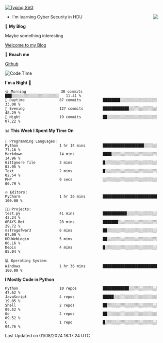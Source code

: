 [![Typing SVG](https://readme-typing-svg.herokuapp.com?font=Fira+Code&pause=1000&random=false&width=450&height=60&lines=Hello+%F0%9F%91%8B%F0%9F%8F%BB;I'm+JBNRZ)](https://git.io/typing-svg)

<a href="#">
  <img align="right" src="https://github-readme-stats.vercel.app/api?username=JBNRZ&show_icons=true&bg_color=15,f2f7fd,E0EAFC" />
</a>

- I'm learning Cyber Security in HDU

 **🌱 My Blog**

Maybe something interesting

[Welcome to my Blog](https://jbnrz.com.cn/)

 **💬 Reach me** 

[Github](https://github.com/JBNRZ)


<!--START_SECTION:waka-->
![Code Time](http://img.shields.io/badge/Code%20Time-616%20hrs%2043%20mins-blue)

**I'm a Night 🦉** 

```text
🌞 Morning                30 commits          ███░░░░░░░░░░░░░░░░░░░░░░   11.41 % 
🌆 Daytime                87 commits          ████████░░░░░░░░░░░░░░░░░   33.08 % 
🌃 Evening                127 commits         ████████████░░░░░░░░░░░░░   48.29 % 
🌙 Night                  19 commits          ██░░░░░░░░░░░░░░░░░░░░░░░   07.22 % 
```


📊 **This Week I Spent My Time On** 

```text
💬 Programming Languages: 
Python                   1 hr 14 mins        ███████████████████░░░░░░   77.16 % 
Markdown                 14 mins             ████░░░░░░░░░░░░░░░░░░░░░   14.96 % 
GitIgnore file           3 mins              █░░░░░░░░░░░░░░░░░░░░░░░░   03.95 % 
Text                     2 mins              █░░░░░░░░░░░░░░░░░░░░░░░░   02.54 % 
PHP                      0 secs              ░░░░░░░░░░░░░░░░░░░░░░░░░   00.79 % 

🔥 Editors: 
PyCharm                  1 hr 36 mins        █████████████████████████   100.00 % 

🐱‍💻 Projects: 
test.py                  41 mins             ███████████░░░░░░░░░░░░░░   43.24 % 
0RAYS-Bot                28 mins             ███████░░░░░░░░░░░░░░░░░░   29.72 % 
msfrogofwar3             6 mins              ██░░░░░░░░░░░░░░░░░░░░░░░   07.09 % 
HDUWebLogin              5 mins              ██░░░░░░░░░░░░░░░░░░░░░░░   06.16 % 
Depix                    4 mins              █░░░░░░░░░░░░░░░░░░░░░░░░   05.04 % 

💻 Operating System: 
Windows                  1 hr 36 mins        █████████████████████████   100.00 % 
```

**I Mostly Code in Python** 

```text
Python                   10 repos            ████████████░░░░░░░░░░░░░   47.62 % 
JavaScript               4 repos             █████░░░░░░░░░░░░░░░░░░░░   19.05 % 
Shell                    2 repos             ██░░░░░░░░░░░░░░░░░░░░░░░   09.52 % 
Go                       2 repos             ██░░░░░░░░░░░░░░░░░░░░░░░   09.52 % 
C                        1 repo              █░░░░░░░░░░░░░░░░░░░░░░░░   04.76 % 
```




 Last Updated on 01/08/2024 18:17:24 UTC
<!--END_SECTION:waka-->
